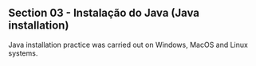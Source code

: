 ## Section 03 - Instalação do Java (Java installation)

Java installation practice was carried out on Windows, MacOS and Linux systems.
